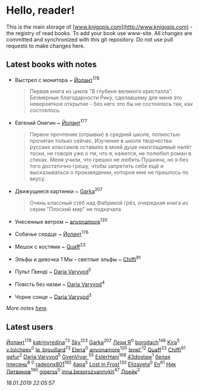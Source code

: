 # Hello, reader!
This is the main storage of [www.knigopis.com](http://www.knigopis.com) - the registry of read books.
To add your book use www-site. All changes are committed and synchronized with this git repository.
Do not use pull requests to make changes here.


## Latest books with notes
* Выстрел с монитора ~ [Йолант](users/104/104690883692185089260-google)<sup>178</sup>
    > Первая книга из цикла "В глубине великого кристалла". Безмерные благодарности Рику, сделавшему для меня это невероятное открытие - без него это бы не состоялось так, как состоялось.

* Евгений Онегин ~ [Йолант](users/104/104690883692185089260-google)<sup>177</sup>
    > Первое прочтение (отрывки) в средней школе, полностью прочитан только сейчас. Изучение в школе творчества русских классиков оставило в моей душе неизгладимый налёт тоски, не говоря уже о тм, что я, кажется, не полюбил роман в стихах. Меня учили, что грешно не любить Пушкина, но я без того достаточно грешу, чтобы запретить себе ещё и высказываться о произведении, которое мне не пришлось по вкусу.

* Движущиеся картинки ~ [Garka](users/115/115753719718250012620-google)<sup>207</sup>
    > Очень классный стёб над Фабрикой грёз, очередная книга из серии "Плоский мир" не подкачала

* Унесенные ветром ~ [anvonamore](users/595/5957175-vkontakte)<sup>120</sup>

* Собачье сердце ~ [Йолант](users/104/104690883692185089260-google)<sup>176</sup>

* Мешок с костями ~ [Quaff](users/122/12267158-vkontakte)<sup>23</sup>

* Эльфы и девочка 1 Мы - светлые эльфы ~ [Chiffi](users/105/105831994080785626680-google)<sup>91</sup>

* Пульт Ґвенді ~ [Daria Varyvod](users/829/829893410524253-facebook)<sup>5</sup>

* Повість без назви ~ [Daria Varyvod](users/829/829893410524253-facebook)<sup>4</sup>

* Чорне сонце ~ [Daria Varyvod](users/829/829893410524253-facebook)<sup>3</sup>


_More notes [here](latest_books_with_notes.md)._


## Latest users
[Йолант](users/104/104690883692185089260-google)<sup>178</sup> 
[katrinvredina](users/233/2336755-vkontakte)<sup>72</sup> 
[Sky](users/118/118049897850017649660-google)<sup>123</sup> 
[Garka](users/115/115753719718250012620-google)<sup>207</sup> 
[Леди Я](users/207/2079380078781646-facebook)<sup>0</sup> 
[borodach](users/157/15706320-vkontakte)<sup>148</sup> 
[Kira](users/108/108944458841064852769-google)<sup>5</sup> 
[v.tolcheev](users/737/73732330-vkontakte)<sup>0</sup> 
[le_brouillard](users/133/13330781-vkontakte)<sup>73</sup> 
[Elena](users/244/244840862-vkontakte)<sup>0</sup> 
[anvonamore](users/595/5957175-vkontakte)<sup>120</sup> 
[lenel'](users/307/30791168-vkontakte)<sup>12</sup> 
[Quaff](users/122/12267158-vkontakte)<sup>23</sup> 
[Chiffi](users/105/105831994080785626680-google)<sup>91</sup> 
[gafur](users/153/15368945740509170009-mailru)<sup>2</sup> 
[Daria Varyvod](users/829/829893410524253-facebook)<sup>5</sup> 
[GvenVivar ](users/158/158266434925901-facebook)<sup>55</sup> 
[EsterHani](users/305/30558181-vkontakte)<sup>168</sup> 
[43dostaw](users/201/201788999-vkontakte)<sup>1</sup> 
[белая плесень](users/104/104448632954411726505-google)<sup>8</sup> 
[](users/107/107812035853464076201-google)<sup>0</sup> 
[radeonx801](users/973/973496-vkontakte)<sup>195</sup> 
[4apa](users/117/117392596378069249667-google)<sup>5</sup> 
[Lost in Frost](users/103/103293621948650602575-google)<sup>130</sup> 
[Elizaveta](users/114/114605608330759253482-google)<sup>0</sup> 
[En](users/333/333646551-vkontakte)<sup>61</sup> 
[Ник Литвинов](users/241/241974816-vkontakte)<sup>190</sup> 
[giperss](users/952/9526325-vkontakte)<sup>0</sup> 
[inna.besprozvannykh](users/733/73323849-yandex)<sup>47</sup> 
[Дрейк](users/117/117285896394347391498-google)<sup>2</sup> 


_18.01.2019 22:05:57_
